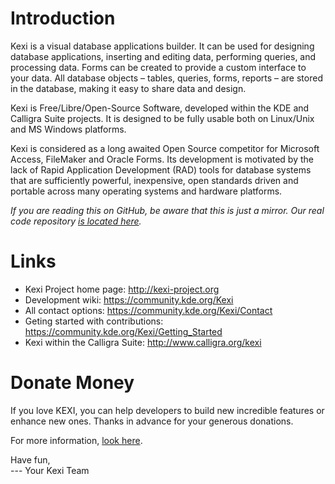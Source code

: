 # Introduction

Kexi is a visual database applications builder. It can be used for designing
database applications, inserting and editing data, performing queries,
and processing data. Forms can be created to provide a custom interface
to your data. All database objects – tables, queries, forms, reports
– are stored in the database, making it easy to share data and design.

Kexi is Free/Libre/Open-Source Software, developed within the KDE and
Calligra Suite projects. It is designed to be fully usable both on Linux/Unix
and MS Windows platforms.

Kexi is considered as a long awaited Open Source competitor for Microsoft
Access, FileMaker and Oracle Forms. Its development is motivated by the
lack of Rapid Application Development (RAD) tools for database systems that
are sufficiently powerful, inexpensive, open standards driven and portable
across many operating systems and hardware platforms.

*If you are reading this on GitHub, be aware that this is just a mirror.
Our real code repository [is located here](https://invent.kde.org/office/kexi).*

# Links

- Kexi Project home page: http://kexi-project.org
- Development wiki: https://community.kde.org/Kexi
- All contact options: https://community.kde.org/Kexi/Contact
- Geting started with contributions: https://community.kde.org/Kexi/Getting_Started
- Kexi within the Calligra Suite: http://www.calligra.org/kexi

# Donate Money

If you love KEXI, you can help developers to build new incredible features or enhance new ones. Thanks in advance for your generous donations.

For more information, [look here](https://community.kde.org/Kexi/Contact#Donations).

Have fun,  
--- Your Kexi Team
